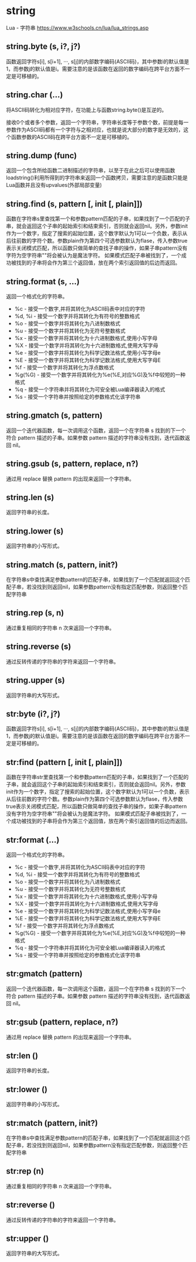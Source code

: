 # string

Lua - 字符串
https://www.w3schools.cn/lua/lua_strings.asp

## string.byte (s, i?, j?)

函数返回字符s[i], s[i+1], ···, s[j]的内部数字编码(ASCII码)，其中参数i的默认值是1，而参数j的默认值是i。需要注意的是该函数在返回的数字编码在跨平台方面不一定是可移植的。

## string.char (...)

将ASCII码转化为相对应字符，在功能上与函数string.byte()是互逆的。

接收0个或者多个参数，返回一个字符串，字符串长度等于参数个数，前提是每一参数作为ASCII码都有一个字符与之相对应，也就是说大部分的数字是无效的，这个函数参数的ASCII码在跨平台方面不一定是可移植的。

## string.dump (func)

返回一个包含所给函数二进制描述的字符串，以至于在此之后可以使用函数loadstring()利用所得到的字符串来返回一个函数拷贝，需要注意的是函数只能是Lua函数并且没有upvalues(外部局部变量)

## string.find (s, pattern [, init [, plain]])

函数在字符串s里查找第一个和参数pattern匹配的子串，如果找到了一个匹配的子串，就会返回这个子串的起始索引和结束索引，否则就会返回nil。另外，参数init作为一个数字，指定了搜索的起始位置，这个数字默认为1可以一个负数，表示从后往前数的字符个数。参数plain作为第四个可选参数默认为flase，传入参数true表示关闭模式匹配，所以函数只做简单的查找子串的操作，如果子串pattern没有字符为空字符串""将会被认为是魔法字符。 如果模式匹配子串被找到了，一个成功被找到的子串将会作为第三个返回值，放在两个索引返回值的后边而返回。

## string.format (s, ...)

返回一个格式化的字符串。

* %c - 接受一个数字,并将其转化为ASCII码表中对应的字符
* %d, %i - 接受一个数字并将其转化为有符号的整数格式
* %o - 接受一个数字并将其转化为八进制数格式
* %u - 接受一个数字并将其转化为无符号整数格式
* %x - 接受一个数字并将其转化为十六进制数格式,使用小写字母
* %X - 接受一个数字并将其转化为十六进制数格式,使用大写字母
* %e - 接受一个数字并将其转化为科学记数法格式,使用小写字母e
* %E - 接受一个数字并将其转化为科学记数法格式,使用大写字母E
* %f - 接受一个数字并将其转化为浮点数格式
* %g(%G) - 接受一个数字并将其转化为%e(%E,对应%G)及%f中较短的一种格式
* %q - 接受一个字符串并将其转化为可安全被Lua编译器读入的格式
* %s - 接受一个字符串并按照给定的参数格式化该字符串

## string.gmatch (s, pattern)

返回一个迭代器函数，每一次调用这个函数，返回一个在字符串 s 找到的下一个符合 pattern 描述的子串。如果参数 pattern 描述的字符串没有找到，迭代函数返回 nil。

## string.gsub (s, pattern, replace, n?)

通过用 replace 替换 pattern 的出现来返回一个字符串。

## string.len (s)

返回字符串的长度。

## string.lower (s)

返回字符串的小写形式。

## string.match (s, pattern, init?)

在字符串s中查找满足参数pattern的匹配子串，如果找到了一个匹配就返回这个匹配子串，若没找到则返回nil，如果参数pattern没有指定匹配参数，则返回整个匹配字符串

## string.rep (s, n)

通过重复相同的字符串 n 次来返回一个字符串。

## string.reverse (s)

通过反转传递的字符串的字符来返回一个字符串。

## string.upper (s)

返回字符串的大写形式。



## str:byte (i?, j?)

函数返回字符s[i], s[i+1], ···, s[j]的内部数字编码(ASCII码)，其中参数i的默认值是1，而参数j的默认值是i。需要注意的是该函数在返回的数字编码在跨平台方面不一定是可移植的。

## str:find (pattern [, init [, plain]])

函数在字符串str里查找第一个和参数pattern匹配的子串，如果找到了一个匹配的子串，就会返回这个子串的起始索引和结束索引，否则就会返回nil。另外，参数init作为一个数字，指定了搜索的起始位置，这个数字默认为1可以一个负数，表示从后往前数的字符个数。参数plain作为第四个可选参数默认为flase，传入参数true表示关闭模式匹配，所以函数只做简单的查找子串的操作，如果子串pattern没有字符为空字符串""将会被认为是魔法字符。 如果模式匹配子串被找到了，一个成功被找到的子串将会作为第三个返回值，放在两个索引返回值的后边而返回。

## str:format (...)

返回一个格式化的字符串。

* %c - 接受一个数字,并将其转化为ASCII码表中对应的字符
* %d, %i - 接受一个数字并将其转化为有符号的整数格式
* %o - 接受一个数字并将其转化为八进制数格式
* %u - 接受一个数字并将其转化为无符号整数格式
* %x - 接受一个数字并将其转化为十六进制数格式,使用小写字母
* %X - 接受一个数字并将其转化为十六进制数格式,使用大写字母
* %e - 接受一个数字并将其转化为科学记数法格式,使用小写字母e
* %E - 接受一个数字并将其转化为科学记数法格式,使用大写字母E
* %f - 接受一个数字并将其转化为浮点数格式
* %g(%G) - 接受一个数字并将其转化为%e(%E,对应%G)及%f中较短的一种格式
* %q - 接受一个字符串并将其转化为可安全被Lua编译器读入的格式
* %s - 接受一个字符串并按照给定的参数格式化该字符串

## str:gmatch (pattern)

返回一个迭代器函数，每一次调用这个函数，返回一个在字符串 s 找到的下一个符合 pattern 描述的子串。如果参数 pattern 描述的字符串没有找到，迭代函数返回 nil。

## str:gsub (pattern, replace, n?)

通过用 replace 替换 pattern 的出现来返回一个字符串。

## str:len ()

返回字符串的长度。

## str:lower ()

返回字符串的小写形式。

## str:match (pattern, init?)

在字符串s中查找满足参数pattern的匹配子串，如果找到了一个匹配就返回这个匹配子串，若没找到则返回nil，如果参数pattern没有指定匹配参数，则返回整个匹配字符串

## str:rep (n)

通过重复相同的字符串 n 次来返回一个字符串。

## str:reverse ()

通过反转传递的字符串的字符来返回一个字符串。

## str:upper ()

返回字符串的大写形式。
